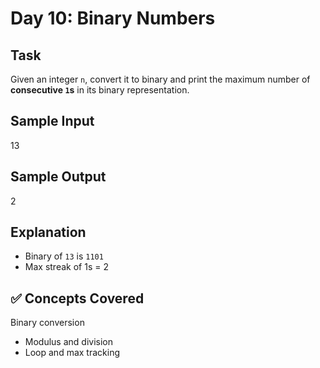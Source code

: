 
# Day 10: Binary Numbers

## Task
Given an integer `n`, convert it to binary and print the maximum number of **consecutive `1`s** in its binary representation.


## Sample Input
13

## Sample Output
2

## Explanation
- Binary of `13` is `1101`
- Max streak of 1s = 2


## ✅ Concepts Covered
 Binary conversion
- Modulus and division
- Loop and max tracking